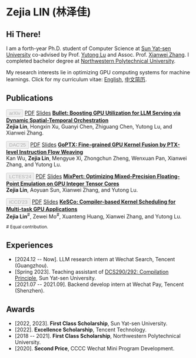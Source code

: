 # Zejia LIN (林泽佳)

<!-- ## <img style="height:auto; border-radius:50%" alt="" width="80" height="150" src="avatar.jpeg" /> Zejia Lin（林泽佳） -->

## Hi There!

I am a forth-year Ph.D. student of Computer Science at [Sun Yat-sen University](https://cse.sysu.edu.cn/) co-advised by Prof. [Yutong Lu](https://cse.sysu.edu.cn/content/2483) and Assoc. Prof. [Xianwei Zhang](https://xianweiz.github.io/). I completed bachelor degree at [Northwestern Polytechnical University](https://en.nwpu.edu.cn/). 

My research interests lie in optimizing GPU computing systems for machine learnings. 
Click for my curriculum vitae: [English](/shared/resume.pdf), [中文简历](/shared/中山大学-林泽佳简历2025-0416.pdf).
<!-- A particular emphasis is on software designs (runtime/compiler) around resource sharing and mixed-precision computation. -->

## Publications

<button type="button" class="btn btn-sm btn-primary" disabled>arXiv</button> <a href="https://arxiv.org/abs/2504.19516" type="button" class="btn btn-outline-primary btn-sm">PDF</a> <a href="" type="button" class="btn btn-outline-primary btn-sm">Slides</a> **[Bullet: Boosting GPU Utilization for LLM Serving via Dynamic Spatial-Temporal Orchestration](https://arxiv.org/abs/2504.19516)** <br>
**Zejia Lin**, Hongxin Xu, Guanyi Chen, Zhiguang Chen, Yutong Lu, and Xianwei Zhang. <br>


<button type="button" class="btn btn-sm btn-primary" disabled>DAC'25</button> <a href="/shared/papers/goptx_dac25.pdf" type="button" class="btn btn-outline-primary btn-sm">PDF</a> <a href="/shared/talks/goptx_dac25_slides.pdf" type="button" class="btn btn-outline-primary btn-sm">Slides</a> **[GoPTX: Fine-grained GPU Kernel Fusion by PTX-level Instruction Flow Weaving]()** <br>
Kan Wu, **Zejia Lin**, Mengyue Xi, Zhongchun Zheng, Wenxuan Pan, Xianwei Zhang, and Yutong Lu. <br>
<!-- *ACM/IEEE Design Automation Conference.* -->

<button type="button" class="btn btn-sm btn-primary" disabled>LCTES'24</button> <a href="/shared/papers/mixpert_lctes24.pdf" type="button" class="btn btn-outline-primary btn-sm">PDF</a> <a href="/shared/talks/mixpert_lctes24_slides.pdf" type="button" class="btn btn-outline-primary btn-sm">Slides</a> **[MixPert: Optimizing Mixed-Precision Floating-Point Emulation on GPU Integer Tensor Cores](https://dl.acm.org/doi/abs/10.1145/3652032.3657567)** <br>
**Zejia Lin**, Aoyuan Sun, Xianwei Zhang, and Yutong Lu. <br>
<!-- *ACM SIGPLAN/SIGBED International Conference on Languages, Compilers, and Tools for Embedded Systems.* -->

<button type="button" class="btn btn-sm btn-primary" disabled>ICCD'23</button> <a href="/shared/papers/kesco_iccd23.pdf" type="button" class="btn btn-outline-primary btn-sm">PDF</a> <a href="/shared/talks/kesco_iccd23_slides.pdf" type="button" class="btn btn-outline-primary btn-sm">Slides</a> **[KeSCo: Compiler-based Kernel Scheduling for Multi-task GPU Applications](https://ieeexplore.ieee.org/document/10361015)** <br>
**Zejia Lin**<sup>#</sup>, Zewei Mo<sup>#</sup>, Xuanteng Huang, Xianwei Zhang, and Yutong Lu. <br>
<!-- *IEEE International Conference on Computer Design.* -->

<!-- <button type="button" class="btn btn-sm btn-primary" disabled>CF'22</button> <a href="/shared/papers/motuner_cf22.pdf" type="button" class="btn btn-outline-primary btn-sm">PDF</a> <a href="/shared/talks/motuner_cf22_slides.pdf" type="button" class="btn btn-outline-primary btn-sm">Slides</a> **[moTuner: A Compiler-based Auto-tuning Approach for Mixed-precision Operators](https://dl.acm.org/doi/10.1145/3528416.3530231)** <br> 
Zewei Mo, **Zejia Lin**, Xianwei Zhang, and Yutong Lu. <br>
*ACM International Conference on Computing Frontiers.* -->

<sup># Equal contribution.</sup>

## Experiences

- [2024.12 -- Now]. LLM research intern at Wechat Search, Tencent (Guangzhou).
- [Spring 2023]. Teaching assistant of [DCS290/292: Compilation Principle](https://arcsysu.github.io/teach/dcs290/s2023.html), Sun Yat-sen University.
- [2021.07 -- 2021.09]. Backend develop intern at Wechat Pay, Tencent (Shenzhen). 

## Awards

- [2022, 2023]. **First Class Scholarship**, Sun Yat-sen University.
- [2022]. **Excellence Scholarship**, Tencent Technology.
- [2018 -- 2021]. **First Class Scholarship**, Northwestern Polytechnical University.
- [2020]. **Second Price**, CCCC Wechat Mini Program Development.
